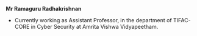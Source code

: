 **Mr Ramaguru Radhakrishnan**

- Currently working as Assistant Professor, in the department of TIFAC- CORE in Cyber Security at Amrita Vishwa Vidyapeetham.
